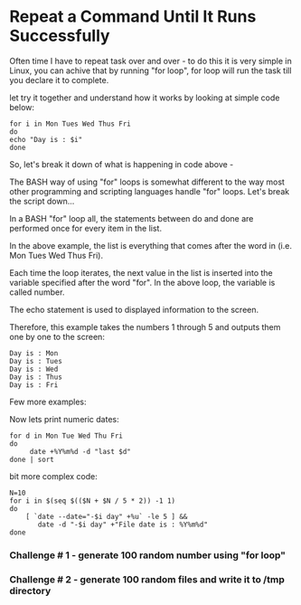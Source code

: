 # Repeat a Command Until It Runs Successfully

Often time I have to repeat task over and over - to do this it is very simple in Linux, you can achive that by running "for loop", for loop will run the task till you declare it to complete.

let try it together and understand how it works by looking at simple code below:

```
for i in Mon Tues Wed Thus Fri
do
echo "Day is : $i"
done
```

So, let's break it down of what is happening in code above -

The BASH way of using "for" loops is somewhat different to the way most other programming and scripting languages handle "for" loops. Let's break the script down...

In a BASH "for" loop all, the statements between do and done are performed once for every item in the list.

In the above example, the list is everything that comes after the word in (i.e. Mon Tues Wed Thus Fri).

Each time the loop iterates, the next value in the list is inserted into the variable specified after the word "for". In the above loop, the variable is called number.

The echo statement is used to displayed information to the screen.

Therefore, this example takes the numbers 1 through 5 and outputs them one by one to the screen:

```
Day is : Mon
Day is : Tues
Day is : Wed
Day is : Thus
Day is : Fri
```


Few more examples:

Now lets print numeric dates:

```
for d in Mon Tue Wed Thu Fri
do
     date +%Y%m%d -d "last $d"
done | sort
```

bit more complex code:

```
N=10
for i in $(seq $(($N + $N / 5 * 2)) -1 1)
do
    [ `date --date="-$i day" +%u` -le 5 ] &&
       date -d "-$i day" +"File date is : %Y%m%d"
done
```

### Challenge # 1 - generate 100 random number using "for loop"
### Challenge # 2 - generate 100 random files and write it to /tmp directory
